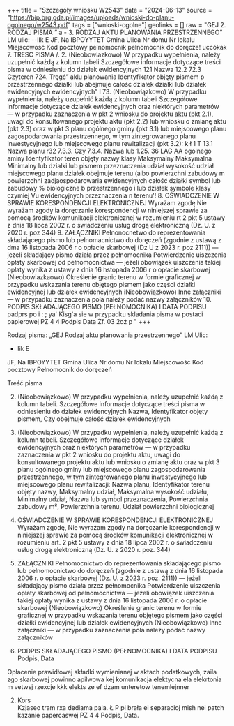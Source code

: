 +++
title = "Szczegóły wniosku W2543"
date = "2024-06-13"
source = "https://bip.brg.gda.pl/images/uploads/wnioski-do-planu-ogolnego/w2543.pdf"
tags = ["wnioski-ogolne"]
geolinks = []
raw = "GEJ 2. RODZAJ PISMA ” a - 3. RODZAJ AKTU PLANOWANIA PRZESTRZENNEGO” LM ulic: --lIk E JF, Na  IBPOYYTET Gmina Ulica Nr domu Nr lokalu Miejscowość Kod pocztowy pelnomocnik pełnomocnik do doręcze!  uccókak 7. TRESC PISMA /. 2. (Nieobowiazkowo) W przypadku wypełnienia, należy uzupełnić każdą z kolumn tabeli Szczegółowe informacje dotyczące treści pisma w odniesieniu do działek ewidencyjnych 121 Nazwa 12.2  72.3 Czyteren  724. Tręgć” aklu planowania Identyfikator objęty pismem  p przestrzennego działki lub  abejmuje całość  działek  działki lub działek   ewidencyjnych  ewidencyjnych”      l 73. (Nieobowiązkowo) W przypadku wypełnienia, należy uzupełnić każdą z kolumn tabeli Szczegółowe informacje dotyczące działek ewidencyjnych oraz niektórych parametrów — w przypadku zaznaczenia w pkt 2 wniosku do projektu aktu (pkt 2.1), uwagi do konsultowanego projektu aktu (pkt 2.2) lub wniosku o zmianę aktu (pkt 2.3) oraz w pkt 3 planu ogólnego gminy (pkt 3.1) lub miejscowego planu zagospodarowania przestrzennego, w tym zintegrowanego planu inwestycyjnego lub miejscowego planu rewitalizacji (pkt 3.2): k ł 1 T  13.1 Nazwa planu r32  7.3.3. Czy 7.3.4. Nazwa lub  1.25.  36 LAG AA ogólnego aminy Identyfikator teren objęty nazwy klasy Maksymalny  Maksymalna Minimalny lub działki lub pismem przeznaczenia  udział wysokość udział miejscowego planu działek obejmuje terenu (albo  powierzchni zabudowy m powierzchni zadjaospodarowaria ewidencyjnych całość działki symbol lub zabudowy % biologiczne b przestrzennego  i  lub działek symbole klasy  czymiej Vu  ewidencyjnych przeznaczenia  n terenu'!       8. OŚWIADCZENIE W SPRAWIE KORESPONDENCJI ELEKTRONICZNEJ Wyrażam zgodę Nie wyrażam zgody ia doręczanie korespondencji w niniejszej sprawie za pomocą środków komunikacji elektronicznej w rozumieniu rt 2 pkt 5 ustawy z dnia 18 lipca 2002 r. o świadczeniu usług drogą elektroniczną (Dz. U. z 2020 r. poz 344) 9. ZAŁĄCZNIKI Pełnonocnetwo do reprezentowania składającego pismo lub pelnomacnictwo do doręczeń (zgodnie z ustawą z dma 16 listopada 2006 r o opłacie skarbowej (Dz U z 2023 r. poz 2111)) — jezeli składający pismo działa przez pełnomocnika Potwierdzenie uiszczenia opłaty skarbowej od pełnomocnictwa — jeżeli obowiązek uiszczenia takiej opłaty wynika z ustawy z dnia 16 hstopada 2006 r o opłacie skarbowej (Nieobowiazkaowo) Określenie granic terenu w formie graficznej w przypadku wskazania terenu objętego pismem jako części działki ewidencyjnej lub działek ewidencyjnych iNieobowiązkowo) Inne załączniki — w przypadku zaznaczenia pola należy podać nazwy załączników 10. PODPIS SKŁADAJĄCEGO PISMO (PEŁNOMOCNIKA) I DATA PODPISU padprs po i : ; ya' Kisg'a sie w przypadku skladania pisma w postaci papierowej PZ 4 4 Podpis   Data Żf. 03 2oż p "
+++

Rodzaj pisma: „GEJ
Rodzaj aktu planowania przestrzennego”
LM
Ulic:
- lik E

JF, Na
IBPOYYTET Gmina
Ulica Nr domu Nr lokalu
Miejscowość Kod pocztowy
Pełnomocnik do doręczeń

Treść pisma

2. (Nieobowiązkowo) W przypadku wypełnienia, należy uzupełnić każdą z kolumn tabeli. Szczegółowe informacje dotyczące treści pisma w odniesieniu do działek ewidencyjnych
Nazwa, Identyfikator objęty pismem, Czy obejmuje całość działek ewidencyjnych

4. (Nieobowiązkowo) W przypadku wypełnienia, należy uzupełnić każdą z kolumn tabeli. Szczegółowe informacje dotyczące działek ewidencyjnych oraz niektórych parametrów — w przypadku zaznaczenia w pkt 2 wniosku do projektu aktu, uwagi do konsultowanego projektu aktu lub wniosku o zmianę aktu oraz w pkt 3 planu ogólnego gminy lub miejscowego planu zagospodarowania przestrzennego, w tym zintegrowanego planu inwestycyjnego lub miejscowego planu rewitalizacji:
Nazwa planu, Identyfikator terenu objęty nazwy, Maksymalny udział, Maksymalna wysokość udziału, Minimalny udział, Nazwa lub symbol przeznaczenia, Powierzchnia zabudowy m², Powierzchnia terenu, Udział powierzchni biologicznej

8. OŚWIADCZENIE W SPRAWIE KORESPONDENCJI ELEKTRONICZNEJ
Wyrażam zgodę, Nie wyrażam zgody na doręczanie korespondencji w niniejszej sprawie za pomocą środków komunikacji elektronicznej w rozumieniu art. 2 pkt 5 ustawy z dnia 18 lipca 2002 r. o świadczeniu usług drogą elektroniczną (Dz. U. z 2020 r. poz. 344)

9. ZAŁĄCZNIKI
Pełnomocnictwo do reprezentowania składającego pismo lub pełnomocnictwo do doręczeń (zgodnie z ustawą z dnia 16 listopada 2006 r. o opłacie skarbowej (Dz. U. z 2023 r. poz. 2111)) — jeżeli składający pismo działa przez pełnomocnika
Potwierdzenie uiszczenia opłaty skarbowej od pełnomocnictwa — jeżeli obowiązek uiszczenia takiej opłaty wynika z ustawy z dnia 16 listopada 2006 r. o opłacie skarbowej
(Nieobowiązkowo) Określenie granic terenu w formie graficznej w przypadku wskazania terenu objętego pismem jako części działki ewidencyjnej lub działek ewidencyjnych
(Nieobowiązkowo) Inne załączniki — w przypadku zaznaczenia pola należy podać nazwy załączników

10. PODPIS SKŁADAJĄCEGO PISMO (PEŁNOMOCNIKA) I DATA PODPISU
Podpis, Data

Opłacenie prawidłowej składki wymienianej w aktach podatkowych, zaila zgo skarbowej powinno apilwowa kej komunikacja elektycna ela elekrtonia m vetwsj rzexcje kkk elekts ze ef dzam unteretow tenemlejnner

2. Kors  
Kzjaseo tram rxa dediama pala. Ł
P pi brała ei separacioj mish nei patch kazanie papercaswej
PZ 4 4
Podpis, Data.


